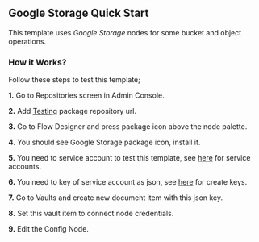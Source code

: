 ## Google Storage Quick Start

This template uses *Google Storage* nodes for some bucket and object operations. 

### How it Works?

Follow these steps to test this template;

**1.** Go to Repositories screen in Admin Console.

**2.** Add [Testing](https://packages.robomotion.io/testing) package repository url.

**3.** Go to Flow Designer and press package icon above the node palette.

**4.** You should see Google Storage package icon, install it.

**5.** You need to service account to test this template, see [here](https://cloud.google.com/iam/docs/creating-managing-service-accounts) for service accounts.

**6.** You need to key of service account as json, see [here](https://cloud.google.com/iam/docs/creating-managing-service-account-keys#iam-service-account-keys-create-console) for create keys.

**7.** Go to Vaults and create new document item with this json key.

**8.** Set this vault item to connect node credentials.

**9.** Edit the Config Node.

